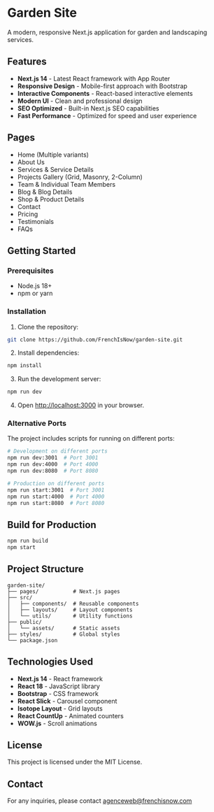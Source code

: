 # Garden Site

A modern, responsive Next.js application for garden and landscaping services.

## Features

- **Next.js 14** - Latest React framework with App Router
- **Responsive Design** - Mobile-first approach with Bootstrap
- **Interactive Components** - React-based interactive elements
- **Modern UI** - Clean and professional design
- **SEO Optimized** - Built-in Next.js SEO capabilities
- **Fast Performance** - Optimized for speed and user experience

## Pages

- Home (Multiple variants)
- About Us
- Services & Service Details
- Projects Gallery (Grid, Masonry, 2-Column)
- Team & Individual Team Members
- Blog & Blog Details
- Shop & Product Details
- Contact
- Pricing
- Testimonials
- FAQs

## Getting Started

### Prerequisites

- Node.js 18+ 
- npm or yarn

### Installation

1. Clone the repository:
```bash
git clone https://github.com/FrenchIsNow/garden-site.git
```

2. Install dependencies:
```bash
npm install
```

3. Run the development server:
```bash
npm run dev
```

4. Open [http://localhost:3000](http://localhost:3000) in your browser.

### Alternative Ports

The project includes scripts for running on different ports:

```bash
# Development on different ports
npm run dev:3001  # Port 3001
npm run dev:4000  # Port 4000
npm run dev:8080  # Port 8080

# Production on different ports
npm run start:3001  # Port 3001
npm run start:4000  # Port 4000
npm run start:8080  # Port 8080
```

## Build for Production

```bash
npm run build
npm start
```

## Project Structure

```
garden-site/
├── pages/           # Next.js pages
├── src/
│   ├── components/  # Reusable components
│   ├── layouts/     # Layout components
│   └── utils/       # Utility functions
├── public/
│   └── assets/      # Static assets
├── styles/          # Global styles
└── package.json
```

## Technologies Used

- **Next.js 14** - React framework
- **React 18** - JavaScript library
- **Bootstrap** - CSS framework
- **React Slick** - Carousel component
- **Isotope Layout** - Grid layouts
- **React CountUp** - Animated counters
- **WOW.js** - Scroll animations

## License

This project is licensed under the MIT License.

## Contact

For any inquiries, please contact [agenceweb@frenchisnow.com](mailto:agenceweb@frenchisnow.com) 